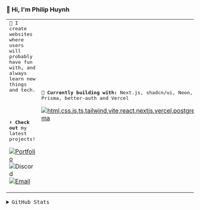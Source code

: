 ### 👋 Hi, I'm Philip Huynh

<table>
<tr>
<td>
<samp>🚀 I create websites where users will probably have fun with, and always learn new things and tech.</samp>
        
<br><br>

<samp>⬇️ <strong>Check out</strong> my latest projects!</samp>

[![Portfolio](https://img.shields.io/badge/Portfolio-000000?style=for-the-badge&logo=vivaldi)](https://wolfey.me/)
![Discord](https://img.shields.io/badge/woolfey-7289DA?style=for-the-badge&logo=Discord&logoColor=white)
[![Email](https://img.shields.io/badge/Email-D44638?style=for-the-badge&logo=gmail&logoColor=white)](mailto:hi@wolfey.me)

</td>

<td>

<samp><strong>🔨 Currently building with:</strong> Next.js, shadcn/ui, Neon, Prisma, better-auth and Vercel</samp>

[![html,css,js,ts,tailwind,vite,react,nextjs,vercel,postgres,prisma](https://skillicons.dev/icons?i=html,css,js,ts,tailwind,vite,react,nextjs,vercel,postgres,prisma&perline=6)](https://skillicons.dev)

</td>
</tr>
</table>

<details>
<summary><samp>GitHub Stats</samp></summary>
<br />
<table>
<tr>
<td>

![Wolfey's Stats](https://github-readme-stats.vercel.app/api?username=Wufler&theme=slateorange&show_icons=true&hide_border=true&count_private=true)

</td>
<td>

![Wolfey's Streak](https://gitstreak.wolfey.me/?user=Wufler&theme=slateorange&hide_border=true)

</td>
</tr>
</table>

</details>
